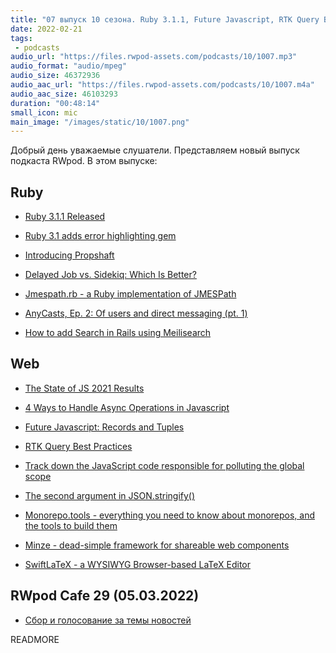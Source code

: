 ```yaml
---
title: "07 выпуск 10 сезона. Ruby 3.1.1, Future Javascript, RTK Query Best Practices, Jmespath.rb, Monorepo.tools и прочее"
date: 2022-02-21
tags:
 - podcasts
audio_url: "https://files.rwpod-assets.com/podcasts/10/1007.mp3"
audio_format: "audio/mpeg"
audio_size: 46372936
audio_aac_url: "https://files.rwpod-assets.com/podcasts/10/1007.m4a"
audio_aac_size: 46103293
duration: "00:48:14"
small_icon: mic
main_image: "/images/static/10/1007.png"
---
```


Добрый день уважаемые слушатели. Представляем новый выпуск подкаста RWpod. В этом выпуске:

## Ruby

 - [Ruby 3.1.1 Released](https://www.ruby-lang.org/en/news/2022/02/18/ruby-3-1-1-released/)
 - [Ruby 3.1 adds error highlighting gem](https://blog.saeloun.com/2022/02/16/ruby-3.1-adds-error-highlighting)
 - [Introducing Propshaft](https://world.hey.com/dhh/introducing-propshaft-ee60f4f6)
 - [Delayed Job vs. Sidekiq: Which Is Better?](https://blog.appsignal.com/2022/02/15/delayed-job-vs-sidekiq-which-is-better.html)


 - [Jmespath.rb - a Ruby implementation of JMESPath](https://github.com/jmespath/jmespath.rb)
 - [AnyCasts, Ep. 2: Of users and direct messaging (pt. 1)](https://anycable.io/blog/anycasts-direct-messaging-part-1/)
 - [How to add Search in Rails using Meilisearch](https://gorails.com/episodes/how-to-use-meilisearch-rails)

## Web

 - [The State of JS 2021 Results](https://2021.stateofjs.com/en-US/)
 - [4 Ways to Handle Async Operations in Javascript](https://blog.mayallo.com/4-ways-to-handle-async-operations-in-javascript)
 - [Future Javascript: Records and Tuples](https://dev.to/smpnjn/future-javascript-records-and-tuples-14fk)
 - [RTK Query Best Practices](https://medium.com/nmc-techblog/rtk-query-best-practices-e0296d1679e6)


 - [Track down the JavaScript code responsible for polluting the global scope](https://mmazzarolo.com/blog/2022-02-16-track-down-the-javascript-code-responsible-for-polluting-the-global-scope/)
 - [The second argument in JSON.stringify()](https://dillionmegida.com/p/second-argument-in-json-stringify/)
 - [Monorepo.tools - everything you need to know about monorepos, and the tools to build them](https://monorepo.tools/)
 - [Minze - dead-simple framework for shareable web components](https://minze.dev/)
 - [SwiftLaTeX - a WYSIWYG Browser-based LaTeX Editor](https://github.com/SwiftLaTeX/SwiftLaTeX/)

## RWpod Cafe 29 (05.03.2022)

 - [Сбор и голосование за темы новостей](https://github.com/rwpod/cafe-discussions/discussions/14)

READMORE
